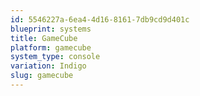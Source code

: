 ```yaml
---
id: 5546227a-6ea4-4d16-8161-7db9cd9d401c
blueprint: systems
title: GameCube
platform: gamecube
system_type: console
variation: Indigo
slug: gamecube
---
```

